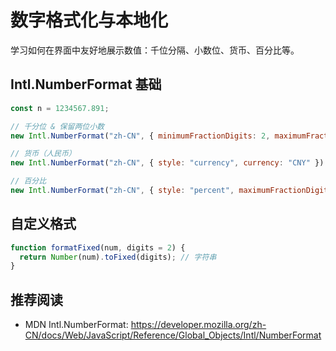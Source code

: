 # 数字格式化与本地化

学习如何在界面中友好地展示数值：千位分隔、小数位、货币、百分比等。

## Intl.NumberFormat 基础
```js
const n = 1234567.891;

// 千分位 & 保留两位小数
new Intl.NumberFormat("zh-CN", { minimumFractionDigits: 2, maximumFractionDigits: 2 }).format(n);

// 货币（人民币）
new Intl.NumberFormat("zh-CN", { style: "currency", currency: "CNY" }).format(n);

// 百分比
new Intl.NumberFormat("zh-CN", { style: "percent", maximumFractionDigits: 1 }).format(0.756);
```

## 自定义格式
```js
function formatFixed(num, digits = 2) {
  return Number(num).toFixed(digits); // 字符串
}
```



## 推荐阅读
- MDN Intl.NumberFormat: https://developer.mozilla.org/zh-CN/docs/Web/JavaScript/Reference/Global_Objects/Intl/NumberFormat
